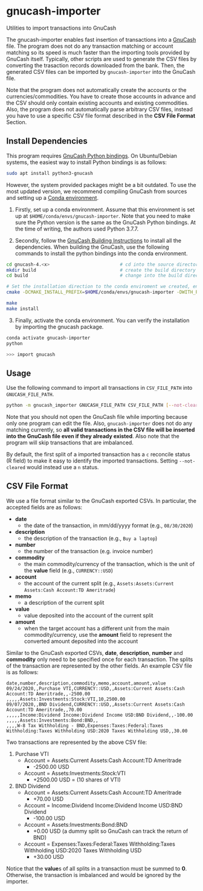 # gnucash-importer
Utilities to import transactions into GnuCash


The gnucash-importer enables fast insertion of transactions into a [GnuCash](https://www.gnucash.org/) file. The program does not do any transaction matching or account matching so its speed is much faster than the importing tools provided by GnuCash itself. Typically, other scripts are used to generate the CSV files by converting the trasaction records downloaded from the bank. Then, the generated CSV files can be imported by `gnucash-importer` into the GnuCash file.

Note that the program does not automatically create the accounts or the currencies/commodities. You have to create those accounts in advance and the CSV should only contain existing accounts and existing commodities. Also, the program does not automatically parse arbitrary CSV files, instead you have to use a specific CSV file format described in the **CSV File Format** Section.

## Install Dependencies
This program requires [GnuCash Python bindings](https://wiki.gnucash.org/wiki/Python_Bindings). On Ubuntu/Debian systems, the easiest way to install Python bindings is as follows:

```bash
sudo apt install python3-gnucash
```

However, the system provided packages might be a bit outdated. To use the most updated version, we recommend compiling GnuCash from sources and setting up a [Conda environment](https://docs.conda.io/projects/conda/en/latest/index.html).

1. Firstly, set up a conda environment. Assume that this environment is set up at `$HOME/conda/envs/gnucash-importer`. Note that you need to make sure the Python version is the same as the GnuCash Python bindings. At the time of writing, the authors used Python 3.7.7.

2. Secondly, follow the [GnuCash Building Instructions](https://wiki.gnucash.org/wiki/Building_On_Linux) to install all the dependencies. When building the GnuCash, use the following commands to install the python bindings into the conda environment.

```bash
cd gnucash-4.<x>                          # cd into the source directory
mkdir build                               # create the build directory
cd build                                  # change into the build directory

# Set the installation direction to the conda enviroment we created, enable Python bindings
cmake -DCMAKE_INSTALL_PREFIX=$HOME/conda/envs/gnucash-importer -DWITH_PYTHON=ON

make
make install
```

3. Finally, activate the conda environment. You can verify the installation by importing the gnucash package.

```bash
conda activate gnucash-importer
python

>>> import gnucash
```

## Usage

Use the following command to import all transactions in `CSV_FILE_PATH` into `GNUCASH_FILE_PATH`.

```bash
python -m gnucash_importer GNUCASH_FILE_PATH CSV_FILE_PATH [--not-cleared]
```

Note that you should not open the GnuCash file while importing because only one program can edit the file. Also, `gnucash-importer` does not do any matching currently, so **all valid transactions in the CSV file will be inserted into the GnuCash file even if they already existed**. Also note that the program will skip transactions that are imbalanced.

By default, the first split of a imported transaction has a `c` reconcile status (R field) to make it easy to identify the imported transactions. Setting `--not-cleared` would instead use a `n` status.

## CSV File Format

We use a file format similar to the GnuCash exported CSVs. In particular, the accepted fields are as follows:

- **date**
  - the date of the transaction, in mm/dd/yyyy format (e.g., `08/30/2020`)
- **description**
  - the description of the transaction (e.g., `Buy a laptop`)
- **number**
  - the number of the transaction (e.g. invoice number)
- **commodity**
  - the main commodity/currency of the transaction, which is the unit of the **value** field (e.g., `CURRENCY::USD`)
- **account**
  - the account of the current split (e.g., `Assets:Assets:Current Assets:Cash Account:TD Ameritrade`)
- **memo**
  - a description of the current split
- **value**
  - value deposited into the account of the current split
- **amount**
  - when the target account has a different unit from the main commodity/currency, use the **amount** field to represent the converted amount deposited into the account

Similar to the GnuCash exported CSVs, **date**, **description**, **number** and **commodity** only need to be specified once for each transaction. The splits of the transaction are represented by the other fields. An example CSV file is as follows:

```
date,number,description,commodity,memo,account,amount,value
09/24/2020,,Purchase VTI,CURRENCY::USD,,Assets:Current Assets:Cash Account:TD Ameritrade,,-2500.00
,,,,,Assets:Investments:Stock:VTI,10,2500.00
09/07/2020,,BND Dividend,CURRENCY::USD,,Assets:Current Assets:Cash Account:TD Ameritrade,,70.00
,,,,,Income:Dividend Income:Dividend Income USD:BND Dividend,,-100.00
,,,,,Assets:Investments:Bond:BND,,
,,,,W-8 Tax Withholding - BND,Expenses:Taxes:Federal:Taxes Withholding:Taxes Withholding USD:2020 Taxes Withholding USD,,30.00
```
Two transactions are represented by the above CSV file:

1. Purchase VTI
    - Account = Assets:Current Assets:Cash Account:TD Ameritrade
      - -2500.00 USD
    - Account = Assets:Investments:Stock:VTI
      - +2500.00 USD = (10 shares of VTI)
2. BND Dividend
    - Account = Assets:Current Assets:Cash Account:TD Ameritrade
      - +70.00 USD
    - Account = Income:Dividend Income:Dividend Income USD:BND Dividend
      - -100.00 USD
    - Account = Assets:Investments:Bond:BND
      - +0.00 USD (a dummy split so GnuCash can track the return of BND)
    - Account = Expenses:Taxes:Federal:Taxes Withholding:Taxes Withholding USD:2020 Taxes Withholding USD
      - +30.00 USD
      
Notice that the **value**s of all splits in a transaction must be summed to **0**. Otherwise, the transaction is imbalanced and would be ignored by the importer.

